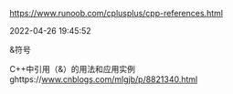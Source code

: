 https://www.runoob.com/cplusplus/cpp-references.html

2022-04-26 19:45:52

&符号

C++中引用（&）的用法和应用实例
ghttps://www.cnblogs.com/mlgjb/p/8821340.html
